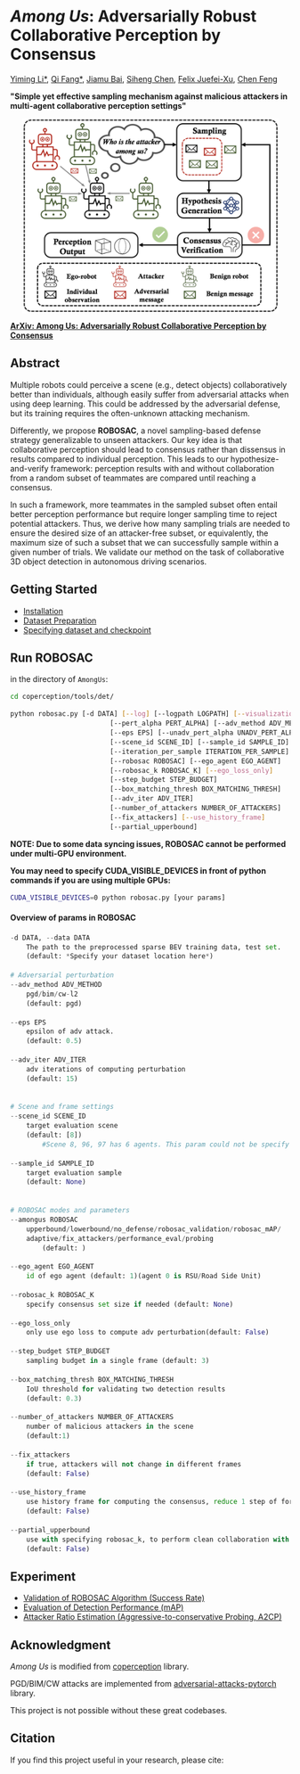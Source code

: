 # *Among Us*: Adversarially Robust Collaborative Perception by Consensus

[Yiming Li*](https://scholar.google.com/citations?user=i_aajNoAAAAJ), [Qi Fang*](https://scholar.google.com/citations?user=LIuiQlkAAAAJ), [Jiamu Bai](https://github.com/jiamubai), [Siheng Chen](https://scholar.google.com/citations?user=W_Q33RMAAAAJ), [Felix Juefei-Xu](https://scholar.google.com/citations?user=dgN8vtwAAAAJ), [Chen Feng](https://scholar.google.com/citations?user=YeG8ZM0AAAAJ)

**"Simple yet effective sampling mechanism against malicious attackers in multi-agent collaborative perception settings"**

<p align="center"><img src='figs/teaser.png' align="center" height="350px"> </p>

[**ArXiv: Among Us: Adversarially Robust Collaborative Perception by Consensus**]()        

## Abstract

Multiple robots could perceive a scene (e.g., detect objects) collaboratively better than individuals, although easily suffer from adversarial attacks when using deep learning. This could be addressed by the adversarial defense, but its training requires the often-unknown attacking mechanism.

Differently, we propose **ROBOSAC**, a novel sampling-based defense strategy generalizable to unseen attackers. Our key idea is that collaborative perception should lead to consensus rather than dissensus in results compared to individual perception. This leads to our hypothesize-and-verify framework: perception results with and without collaboration from a random subset of teammates are compared until reaching a consensus. 

In such a framework, more teammates in the sampled subset often entail better perception performance but require longer sampling time to reject potential attackers. Thus, we derive how many sampling trials are needed to ensure the desired size of an attacker-free subset, or equivalently, the maximum size of such a subset that we can successfully sample within a given number of trials. We validate our method on the task of collaborative 3D object detection in autonomous driving scenarios.



## Getting Started
- [Installation](docs/Installation.md/#installation)
- [Dataset Preparation](docs/Installation.md/#dataset-preparation)
- [Specifying dataset and checkpoint](docs/Installation.md/#specifying-dataset)



## Run ROBOSAC

in the directory of `AmongUs`:

```bash
cd coperception/tools/det/
```

```bash
python robosac.py [-d DATA] [--log] [--logpath LOGPATH] [--visualization]
                         [--pert_alpha PERT_ALPHA] [--adv_method ADV_METHOD]
                         [--eps EPS] [--unadv_pert_alpha UNADV_PERT_ALPHA]
                         [--scene_id SCENE_ID] [--sample_id SAMPLE_ID]
                         [--iteration_per_sample ITERATION_PER_SAMPLE]
                         [--robosac ROBOSAC] [--ego_agent EGO_AGENT]
                         [--robosac_k ROBOSAC_K] [--ego_loss_only]
                         [--step_budget STEP_BUDGET]
                         [--box_matching_thresh BOX_MATCHING_THRESH]
                         [--adv_iter ADV_ITER]
                         [--number_of_attackers NUMBER_OF_ATTACKERS]
                         [--fix_attackers] [--use_history_frame]
                         [--partial_upperbound]
```

**NOTE: Due to some data syncing issues, ROBOSAC cannot be performed under multi-GPU environment.** 

**You may need to specify CUDA_VISIBLE_DEVICES in front of python commands if you are using multiple GPUs:**

```bash
CUDA_VISIBLE_DEVICES=0 python robosac.py [your params]
```



#### Overview of params in ROBOSAC

```python
-d DATA, --data DATA  
	The path to the preprocessed sparse BEV training data, test set.
	(default: *Specify your dataset location here*)

# Adversarial perturbation
--adv_method ADV_METHOD
	pgd/bim/cw-l2 
	(default: pgd)

--eps EPS             	
	epsilon of adv attack. 
	(default: 0.5)

--adv_iter ADV_ITER   
	adv iterations of computing perturbation 
	(default: 15)

    
# Scene and frame settings    
--scene_id SCENE_ID   
	target evaluation scene 
	(default: [8]) 
    	#Scene 8, 96, 97 has 6 agents. This param could not be specify in commandline, you shall change its default value, e.g. [96]

--sample_id SAMPLE_ID
	target evaluation sample 
	(default: None)

    
# ROBOSAC modes and parameters
--amongus ROBOSAC    
	upperbound/lowerbound/no_defense/robosac_validation/robosac_mAP/
  	adaptive/fix_attackers/performance_eval/probing 
    	(default: )

--ego_agent EGO_AGENT
	id of ego agent (default: 1)(agent 0 is RSU/Road Side Unit)

--robosac_k ROBOSAC_K   
	specify consensus set size if needed (default: None)

--ego_loss_only       
	only use ego loss to compute adv perturbation(default: False)

--step_budget STEP_BUDGET
	sampling budget in a single frame (default: 3)

--box_matching_thresh BOX_MATCHING_THRESH
	IoU threshold for validating two detection results
	(default: 0.3)

--number_of_attackers NUMBER_OF_ATTACKERS
	number of malicious attackers in the scene 
	(default:1)

--fix_attackers       
	if true, attackers will not change in different frames
	(default: False)

--use_history_frame   
	use history frame for computing the consensus, reduce 1 step of forward prop. 
	(default: False)

--partial_upperbound  
	use with specifying robosac_k, to perform clean collaboration with a subset of teammates 
	(default: False)
```

## Experiment
- [Validation of ROBOSAC Algorithm (Success Rate)](docs/Experiment.md/#validation-of-robosac-algorithm-success-rate)
- [Evaluation of Detection Performance (mAP)](docs/Experiment.md/#evaluation-of-detection-performance-map)
- [Attacker Ratio Estimation (Aggressive-to-conservative Probing, A2CP)](docs/Experiment.md/#attacker-ratio-estimation-aggressive-to-conservative-probing-a2cp)



## Acknowledgment  

*Among Us* is modified from [coperception](https://github.com/coperception/coperception) library.

PGD/BIM/CW attacks are implemented from [adversarial-attacks-pytorch](https://github.com/Harry24k/adversarial-attacks-pytorch) library.

This project is not possible without these great codebases.



## Citation

If you find this project useful in your research, please cite:

```

```
